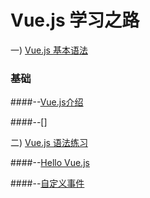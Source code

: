# Vue.js 学习之路 

一) [Vue.js 基本语法](https://cn.vuejs.org/v2/guide/)
### 基础
####--[Vue.js介绍](https://github.com/dinglittle/Vue.js-start/blob/master/vue-demo/1.Vue.js%E4%BB%8B%E7%BB%8D.md)

####--[]

二) [Vue.js 语法练习](https://github.com/dinglittle/Vue.js/blob/master/vue%E5%9F%BA%E7%A1%80.html)

####--[Hello Vue.js](https://github.com/dinglittle/Vue.js-start/blob/master/vue-demo/1.HelloVue.html)

####--[自定义事件](https://github.com/dinglittle/Vue.js-start/blob/master/vue-demo/%E8%87%AA%E5%AE%9A%E4%B9%89%E4%BA%8B%E4%BB%B6.html)
          
